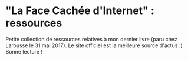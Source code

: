 # "La Face Cachée d'Internet" : ressources
Petite collection de ressources relatives à mon dernier livre (paru chez Larousse le 31 mai 2017). Le site officiel est la meilleure source d'actus :)
Bonne lecture !
